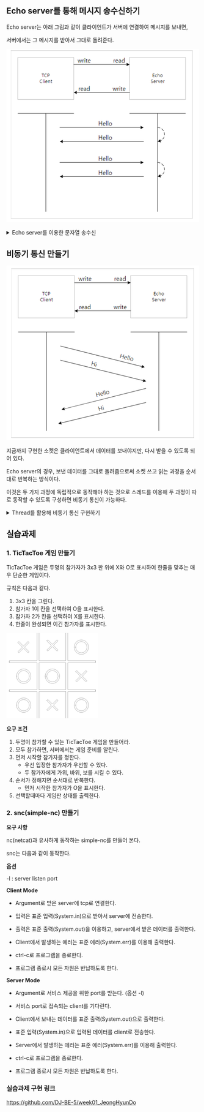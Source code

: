 ## Echo server를 통해 메시지 송수신하기
Echo server는 아래 그림과 같이 클라이언트가 서버에 연결하여 메시지를 보내면,

서버에서는 그 메시지를 받아서 그대로 돌려준다.

![img.png](img/img7.png)

<details>
    <summary> Echo server를 이용한 문자열 송수신</summary>
  <br />

```java
public class EchoServer extends Thread {
    String id = "";
    List<EchoServer> echoServers;
    byte[] buffer = new byte[256];
    BufferedReader bufferedInput;
    BufferedOutputStream bufferedOutput;
    private boolean running;

    public EchoServer(InputStream input, OutputStream output, List<EchoServer> echoServers) {
        this.bufferedInput = new BufferedReader(new InputStreamReader(input));
        this.bufferedOutput = new BufferedOutputStream(output);
        this.echoServers = echoServers;
        running = false;
    }

    public String getClientId() {
        return id;
    }

    public void setClientId(String id) {
        if ((id == null) || id.isEmpty()) {
            throw new IllegalArgumentException();
        }
        this.id = id;
    }

    @Override
    public void run() {


        running = true;
        while (running) {
            try {
                String message = bufferedInput.readLine();
                System.out.println("Receive : " + message);
                if (message.charAt(0) == '#' && message.length() > 1) {
                    String id = message.substring(1);
                    setClientId(id);
                } else if (message.charAt(0) == '@' && message.length() > 1) {
                    String[] fields = message.split(" ", 2);
                    String targetId = fields[0].substring(1);

                    for (EchoServer echoServer : echoServers) {
                        if (targetId.equals(echoServer.getClientId())) {
                            echoServer.write(fields[1]);
                        }
                    }
                }  else if (!id.isEmpty()) {
                    message += " from " + id;
                    System.out.println("Echo : " + message);
                    for (EchoServer echoServer : echoServers) {
                        echoServer.write(message);
                    }
                }
            } catch (IOException e) {
                running = false;
            }
        }
    }

    public void stop2() {
        running = false;
    }

    public void write(String message) {
        try {
            bufferedOutput.write(message.getBytes());
            bufferedOutput.flush();
        } catch (IOException e) {
            stop2();
        }
    }
}
```
</details>

## 비동기 통신 만들기
![img.png](img/img8.png)

지금까지 구현한 소켓은 클라이언트에서  데이터를 보내야지만, 다시 받을 수 있도록 되어 있다.

Echo server의 경우, 보낸 데이터를 그대로 돌려줌으로써 소켓 쓰고 읽는 과정을 순서대로 반복하는 방식이다.

이것은 두 가지 과정에 독립적으로 동작해야 하는 것으로 스레드를 이용해 두 과정이 따로 동작할 수 있도록 구성하면 비동기 통신이 가능하다.

<details>
    <summary> Thread를 활용해 비동기 통신 구현하기 </summary>
  <br />

```java
public class Async {

    public static void main(String[] args) throws InterruptedException {

        String host = "localhost";
        int port = 12345;
        try {
            Socket socket = new Socket(host, port);
            System.out.println("서버에 연결되었습니다.");
            BufferedInputStream input = new BufferedInputStream(socket.getInputStream());
            BufferedOutputStream output = new BufferedOutputStream(socket.getOutputStream());
            
            Thread receiver = new Thread(() -> {
                byte[] buffer = new byte[256];
                boolean running = true;
                while (running) {
                    try {
                        System.out.println("Wait message");
                        int length = input.read(buffer, 0, buffer.length);
                        if (length != -1) {
                            String message = new String(Arrays.copyOf(buffer, length));
                            System.out.println(message);
                        } else {
                            running = false;
                        }
                    } catch (IOException e) {
                        System.err.println("Error : " + e.getMessage());
                        running = false;
                    }
                }
            });
            receiver.start();

            Thread sender = new Thread(() -> {
                for (int i = 0; i < 5; i++) {
                    String message = "Hello [ " + i + " ] ";
                    System.out.println("Send : " + message);
                    try {
                        output.write(message.getBytes());
                        output.flush();
                        Thread.sleep(1000);
                    } catch (IOException | InterruptedException e) {
                        throw new RuntimeException(e);
                    }
                }
            });
            sender.start();

            receiver.join();
            sender.join();

            socket.close();
        } catch (UnknownHostException e) {
            System.err.println("호스트를 알 수 없습니다.");
        } catch (IOException e) {
            System.err.println(host + ":" + port + "에 연결할 수 없습니다.");
        }
    }

    static class Receiver extends Thread {

        BufferedInputStream input;
        boolean running = false;

        public Receiver(BufferedInputStream input) throws UnknownHostException, IOException {
            this.input = input;
            setName("receiver");
        }

        public void stop2() {
            running = false;
        }

        @Override
        public void run() {
            byte[] buffer = new byte[256];
            running = true;
            while (running) {
                try {
                    System.out.println("Wait message");
                    int length = input.read(buffer, 0, buffer.length);
                    System.out.println(new String(Arrays.copyOf(buffer, length)));
                } catch (IOException e) {
                    System.err.println("Error : " + e.getMessage());
                    stop2();
                }
            }
        }
    }
}

```
</details>

## 실습과제
### 1. TicTacToe 게임 만들기
   TicTacToe 게임은 두명의 참가자가 3x3 판 위에 X와 O로 표시하여 한줄을 맞추는 매우 단순한 게임이다.

규칙은 다음과 같다.
1. 3x3 칸을 그린다.
2. 참가자 1이 칸을 선택하여 O을 표시한다.
3. 참가자 2가 칸을 선택하여 X를 표시한다.
4. 한줄이 완성되면 이긴 참가자를 표시한다.

![img.png](img/img9.png)

**요구 조건**

1. 두명이 참가할 수 있는 TicTacToe 게임을 만들어라.
2. 모두 참가하면, 서버에서는 게임 준비를 알린다.
3. 먼저 시작할 참가자를 정한다.
   - 우선 입장한 참가자가 우선할 수 있다.
   - 두 참가자에게 가위, 바위, 보를 시킬 수 있다.
4. 순서가 정해지면 순서대로 반복한다.
   - 먼저 시작한 참가자가 O을 표시한다.
5. 선택할때마다 게임판 상태를 출력한다.


### 2. snc(simple-nc) 만들기
   **요구 사항**

   nc(netcat)과 유사하게 동작하는 simple-nc를 만들어 본다.

snc는 다음과 같이 동작한다.

**옵션**

-l : server listen port

**Client Mode**

- Argument로 받은 server에 tcp로 연결한다.

- 입력은 표준 입력(System.in)으로 받아서 server에 전송한다.

- 출력은 표준 출력(System.out)을 이용하고, server에서 받은 데이터를 출력한다.

- Client에서 발생하는 에러는 표준 에러(System.err)를 이용해 출력한다.

- ctrl-c로 프로그램을 종료한다.

- 프로그램 종료시 모든 자원은 반납하도록 한다.

**Server Mode**

- Argument로 서비스 제공을 위한 port를 받는다. (옵션 -l)

- 서비스 port로 접속되는 client를 기다린다.

- Client에서 보내는 데이터를 표준 출력(System.out)으로 출력한다.

- 표준 입력(System.in)으로 입력된 데이터를 client로 전송한다.

- Server에서 발생하는 에러는 표준 에러(System.err)를 이용해 출력한다.

- ctrl-c로 프로그램을 종료한다.

- 프로그램 종료시 모든 자원은 반납하도록 한다.

### 실습과제 구현 링크
https://github.com/DJ-BE-5/week01_JeongHyunDo